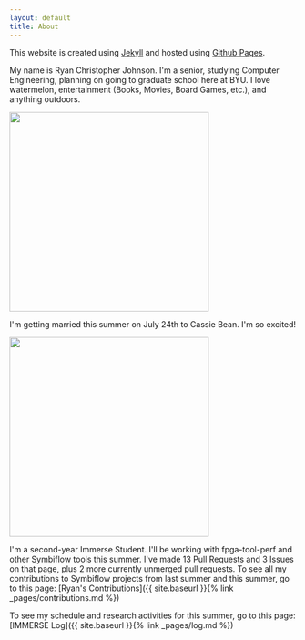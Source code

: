 ```yaml
---
layout: default
title: About
---
```


This website is created using [Jekyll](https://jekyllrb.com/) and hosted using [Github Pages](https://pages.github.com/).

My name is Ryan Christopher Johnson. I'm a senior, studying Computer Engineering, planning on going to graduate school here at BYU. I love watermelon, entertainment (Books, Movies, Board Games, etc.), and anything outdoors.

<img src="{{ site.baseurl }}{% link images/RyanImage.jpg %}" width="350">

I'm getting married this summer on July 24th to Cassie Bean. I'm so excited!

<img src="{{ site.baseurl }}{% link images/RyanCassie.jpg %}" width="350">

I'm a second-year Immerse Student. I'll be working with fpga-tool-perf and other Symbiflow tools this summer. I've made 13 Pull Requests and 3 Issues on that page, plus 2 more currently unmerged pull requests. To see all my contributions to Symbiflow projects from last summer and this summer, go to this page: [Ryan's Contributions]({{ site.baseurl }}{% link _pages/contributions.md %})

To see my schedule and research activities for this summer, go to this page: [IMMERSE Log]({{ site.baseurl }}{% link _pages/log.md %})
